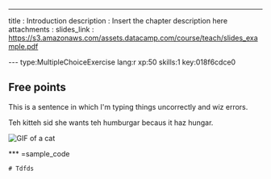 ---
title       : Introduction
description : Insert the chapter description here
attachments :
  slides_link : https://s3.amazonaws.com/assets.datacamp.com/course/teach/slides_example.pdf

--- type:MultipleChoiceExercise lang:r xp:50 skills:1 key:018f6cdce0
## Free points

This is a sentence in which I'm typing things uncorrectly and wiz errors.

Teh kitteh sid she wants teh humburgar becaus it haz hungar.

![GIF of a cat](http://thecatapi.com/api/images/get?format=src&type=gif)


*** =sample_code
```{r}
# Tdfds


```